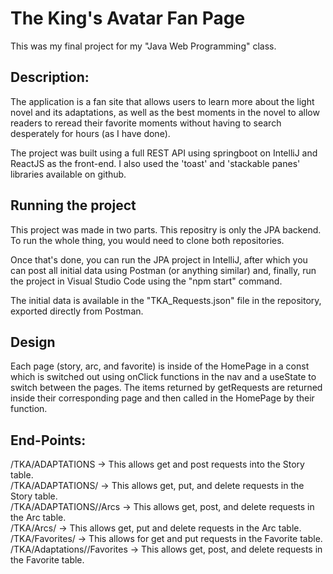 # The King's Avatar Fan Page
This was my final project for my "Java Web Programming" class.

## Description: 
The application is a fan site that allows users to learn more about the light novel and its adaptations, as well as the best moments in the novel to allow readers
to reread their favorite moments without having to search desperately for hours (as I have done).

The project was built using a full REST API using springboot on IntelliJ and ReactJS as the front-end. I also used the 'toast' and
'stackable panes' libraries available on github.

## Running the project 
This project was made in two parts. This repositry is only the JPA backend. To run the whole thing, you would need to clone both repositories.

Once that's done, you can run the JPA project in IntelliJ, after which you can post all initial data using Postman (or anything similar) and, finally, run the project in Visual Studio Code using the "npm start" command. <br> 

The initial data is available in the "TKA_Requests.json" file in the repository, exported directly from Postman.

## Design
Each page (story, arc, and favorite) is inside of the HomePage in a const which is switched out using onClick functions in the nav and a useState to switch
between the pages. The items returned by getRequests are returned inside their corresponding page and then called in the HomePage by their function.

## End-Points:
/TKA/ADAPTATIONS  ->  This allows get and post requests into the Story table. <br>
/TKA/ADAPTATIONS/<id>  -> This allows get, put, and delete requests in the Story table. <br>
/TKA/ADAPTATIONS/<storyId>/Arcs  -> This allows get, post, and delete requests in the Arc table. <br>
/TKA/Arcs/<arcId>  -> This allows get, put and delete requests in the Arc table. <br>
/TKA/Favorites/<favoriteId>  -> This allows for get and put requests in the Favorite table. <br>
/TKA/Adaptations/<storyId>/Favorites  -> This allows get, post, and delete requests in the Favorite table.
